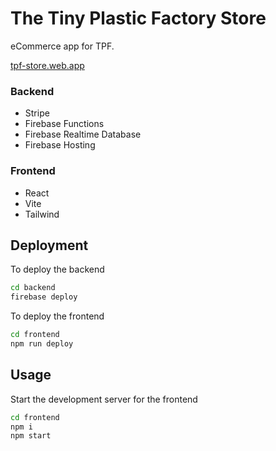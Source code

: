 
# The Tiny Plastic Factory Store

eCommerce app for TPF.

[tpf-store.web.app](https://tpf-store.web.app)

### Backend

- Stripe
- Firebase Functions
- Firebase Realtime Database
- Firebase Hosting

### Frontend

- React
- Vite
- Tailwind
## Deployment

To deploy the backend

```bash
cd backend
firebase deploy 
```

To deploy the frontend

```bash
cd frontend
npm run deploy 
```
## Usage

Start the development server for the frontend

```bash
cd frontend
npm i
npm start
```

